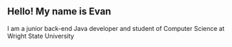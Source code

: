
## Hello! My name is Evan

<p>I am a junior back-end Java developer and student of Computer Science at Wright State University</p>
